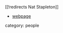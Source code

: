 [[!redirects Nat Stapleton]]



* [webpage](http://homepages.uni-regensburg.de/~stn30788/)

category: people
